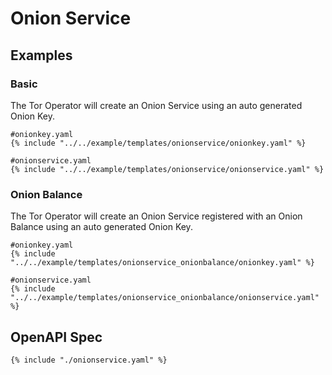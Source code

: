 # Onion Service

## Examples

### Basic

The Tor Operator will create an Onion Service using an auto generated Onion Key.

```
#onionkey.yaml
{% include "../../example/templates/onionservice/onionkey.yaml" %}
```

```
#onionservice.yaml
{% include "../../example/templates/onionservice/onionservice.yaml" %}
```

### Onion Balance

The Tor Operator will create an Onion Service registered with an Onion Balance using an auto generated Onion Key.

```
#onionkey.yaml
{% include "../../example/templates/onionservice_onionbalance/onionkey.yaml" %}
```

```
#onionservice.yaml
{% include "../../example/templates/onionservice_onionbalance/onionservice.yaml" %}
```

## OpenAPI Spec

```
{% include "./onionservice.yaml" %}
```
